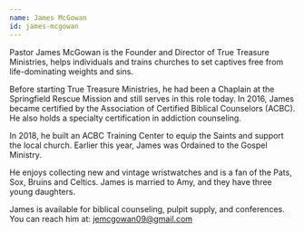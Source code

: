 ```yaml
---
name: James McGowan
id: james-mcgowan
---
```


Pastor James McGowan is the Founder and Director of True Treasure Ministries, helps
individuals and trains churches to set captives free from life-dominating
weights and sins.

Before starting True Treasure Ministries, he had been a Chaplain at the
Springfield Rescue Mission and still serves in this role today. In 2016,
James became certified by the Association of Certified Biblical
Counselors (ACBC). He also holds a specialty certification in addiction
counseling.

In 2018, he built an ACBC Training Center to equip the Saints and
support the local church. Earlier this year, James was Ordained to the
Gospel Ministry.

He enjoys collecting new and vintage wristwatches and is a fan of the
Pats, Sox, Bruins and Celtics. James is married to Amy, and they have
three young daughters.

James is available for biblical counseling, pulpit supply, and conferences.
You can reach him at: jemcgowan09@gmail.com
